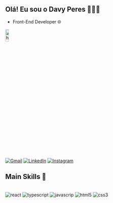 
## Olá! Eu sou o Davy Peres 👋🏻😁

- Front-End Developer 🌐

<img align="center" width="15%" height="10%" alt="html5" src="https://media4.giphy.com/media/v1.Y2lkPTc5MGI3NjExYW9zZDJ3dGlmMzV6eXd3eTVpZXFwdmZkNWw0ajB2cmptZWFjMXhodCZlcD12MV9pbnRlcm5hbF9naWZfYnlfaWQmY3Q9Zw/TFPdmm3rdzeZ0kP3zG/giphy.webp" />

[![Gmail](https://img.shields.io/badge/-Gmail-%23333?style=for-the-badge&logo=gmail&logoColor=white)](mailto:otaldodavy@gmail.com)
[![LinkedIn](https://img.shields.io/badge/LinkedIn-0077B5?style=for-the-badge&logo=linkedin&logoColor=white)](https://www.linkedin.com/in/davy-condolo-peres/)
[![Instagram](https://img.shields.io/badge/Instagram-E4405F?style=for-the-badge&logo=instagram&logoColor=white)](https://www.instagram.com/davy.peres/)

## Main Skills 🎯
<div style= "display: inline-block"><br/>
    <img align="center" alt="react" src="https://img.shields.io/badge/React-20232A?style=for-the-badge&logo=react&logoColor=61DAFB" />
    <img align="center" alt="typescript" src="https://img.shields.io/badge/TypeScript-007ACC?style=for-the-badge&logo=typescript&logoColor=white" />
    <img align="center" alt="javascrip" src="https://img.shields.io/badge/JavaScript-F7DF1E?style=for-the-badge&logo=javascript&logoColor=black" />
    <img align="center" alt="html5" src="https://img.shields.io/badge/HTML5-E34F26?style=for-the-badge&logo=html5&logoColor=white" />
    <img align="center" alt="css3" src="https://img.shields.io/badge/CSS3-1572B6?style=for-the-badge&logo=css3&logoColor=white" />
</div><br/>

